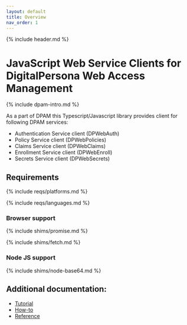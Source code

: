 ```yaml
---
layout: default
title: Overview
nav_order: 1
---
```

{% include header.md %}

# JavaScript Web Service Clients for DigitalPersona Web Access Management

{% include dpam-intro.md %}

As a part of DPAM this Typescript/Javascript library provides client for 
following DPAM services:

* Authentication Service client (DPWebAuth)
* Policy Service client (DPWebPolicies)
* Claims Service client (DPWebClaims)
* Enrollment Service client (DPWebEnroll)
* Secrets Service client (DPWebSecrets)

## Requirements

{% include reqs/platforms.md %}

{% include reqs/languages.md %}

### Browser support

{% include shims/promise.md %}

{% include shims/fetch.md %}

### Node JS support

{% include shims/node-base64.md %}

## Additional documentation:

* [Tutorial](./tutorial.md)
* [How-to](./how-to.md)
* [Reference](./reference.md)
